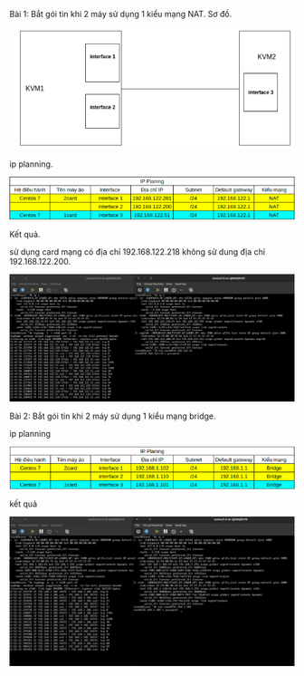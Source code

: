 Bài 1: Bắt gói tin khi 2 máy sử dụng 1 kiểu mạng NAT.
Sơ đồ.

![](anhtcp/anh10.png)

ip planning.

![](anhtcp/anh11.png)

Kết quả.

sử dụng card mạng có địa chỉ 192.168.122.218 không sử dung địa chỉ 192.168.122.200.

![](anhtcp/anh12.png)


Bài 2: Bắt gói tin khi 2 máy sử dụng 1 kiểu mạng bridge.

ip planning

![](anhtcp/anh13.png)

kết quả 

![](anhtcp/anh14.png)